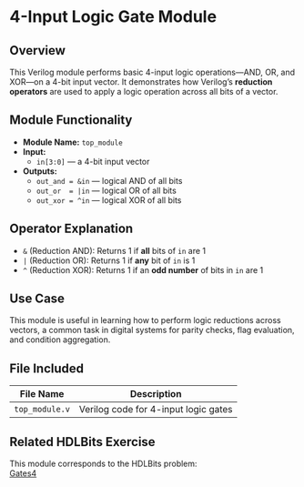 # 4-Input Logic Gate Module

## Overview
This Verilog module performs basic 4-input logic operations—AND, OR, and XOR—on a 4-bit input vector. It demonstrates how Verilog’s **reduction operators** are used to apply a logic operation across all bits of a vector.

## Module Functionality
- **Module Name:** `top_module`
- **Input:**  
  - `in[3:0]` — a 4-bit input vector
- **Outputs:**  
  - `out_and = &in` — logical AND of all bits  
  - `out_or  = |in` — logical OR of all bits  
  - `out_xor = ^in` — logical XOR of all bits

## Operator Explanation
- `&` (Reduction AND): Returns 1 if **all** bits of `in` are 1  
- `|` (Reduction OR): Returns 1 if **any** bit of `in` is 1  
- `^` (Reduction XOR): Returns 1 if an **odd number** of bits in `in` are 1

## Use Case
This module is useful in learning how to perform logic reductions across vectors, a common task in digital systems for parity checks, flag evaluation, and condition aggregation.

## File Included

| File Name       | Description                                |
|------------------|--------------------------------------------|
| `top_module.v`   | Verilog code for 4-input logic gates       |

## Related HDLBits Exercise
This module corresponds to the HDLBits problem:  
[Gates4](https://hdlbits.01xz.net/wiki/Gates4)
